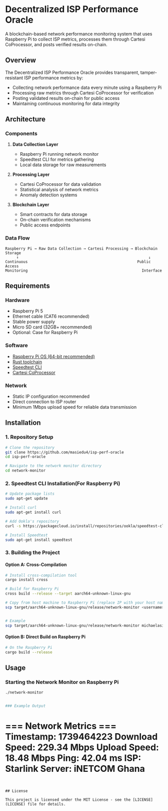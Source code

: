 # Decentralized ISP Performance Oracle

A blockchain-based network performance monitoring system that uses Raspberry Pi to collect ISP metrics, processes them through Cartesi CoProcessor, and posts verified results on-chain.


## Overview

The Decentralized ISP Performance Oracle provides transparent, tamper-resistant ISP performance metrics by:
- Collecting network performance data every minute using a Raspberry Pi
- Processing raw metrics through Cartesi CoProcessor for verification
- Posting validated results on-chain for public access
- Maintaining continuous monitoring for data integrity

## Architecture

### Components
1. **Data Collection Layer**
   - Raspberry Pi running network monitor
   - Speedtest CLI for metrics gathering
   - Local data storage for raw measurements

2. **Processing Layer**
   - Cartesi CoProcessor for data validation
   - Statistical analysis of network metrics
   - Anomaly detection systems

3. **Blockchain Layer**
   - Smart contracts for data storage
   - On-chain verification mechanisms
   - Public access endpoints

### Data Flow
```
Raspberry Pi → Raw Data Collection → Cartesi Processing → Blockchain Storage
     ↑                                                          ↓
Continuous                                                 Public Access
Monitoring                                                   Interface
```

## Requirements

### Hardware
- Raspberry Pi 5
- Ethernet cable (CAT6 recommended)
- Stable power supply
- Micro SD card (32GB+ recommended)
- Optional: Case for Raspberry Pi

### Software
- [Raspberry Pi OS (64-bit recommended)](https://www.raspberrypi.com/documentation/computers/os.html)
- [Rust toolchain](https://rustup.rs/)
- [Speedtest CLI](https://www.speedtest.net/apps/cli)
- [Cartesi CoProcessor](https://docs.mugen.builders/cartesi-co-processor-tutorial/introduction)

### Network
- Static IP configuration recommended
- Direct connection to ISP router
- Minimum 1Mbps upload speed for reliable data transmission

## Installation

### 1. Repository Setup
```bash
# Clone the repository
git clone https://github.com/masiedu4/isp-perf-oracle
cd isp-perf-oracle

# Navigate to the network monitor directory
cd network-monitor
```

### 2. Speedtest CLI Installation(For Raspberry Pi)
```bash
# Update package lists
sudo apt-get update

# Install curl
sudo apt-get install curl

# Add Ookla's repository
curl -s https://packagecloud.io/install/repositories/ookla/speedtest-cli/script.deb.sh | sudo bash

# Install Speedtest
sudo apt-get install speedtest
```

### 3. Building the Project

#### Option A: Cross-Compilation
```bash
# Install cross-compilation tool
cargo install cross

# Build for Raspberry Pi
cross build --release --target aarch64-unknown-linux-gnu

# Copy from host machine to Raspberry Pi (replace IP with your host name or Pi's address, and <directory> with your desired path)
scp target/aarch64-unknown-linux-gnu/release/network-monitor <username>@<hostname>:/<directory>


# Example
scp target/aarch64-unknown-linux-gnu/release/network-monitor michaelasiedu@raspberrypi:/home/michaelasiedu/Code/
```

#### Option B: Direct Build on Raspberry Pi
```bash
# On the Raspberry Pi
cargo build --release
```




## Usage

### Starting the Network Monitor on Raspberry Pi
```bash
./network-monitor


### Example Output
```
=== Network Metrics ===
Timestamp: 1739464223
Download Speed: 229.34 Mbps
Upload Speed: 18.48 Mbps
Ping: 42.04 ms
ISP: Starlink
Server: iNETCOM Ghana
=====================
```


## License

This project is licensed under the MIT License - see the [LICENSE](LICENSE) file for details.